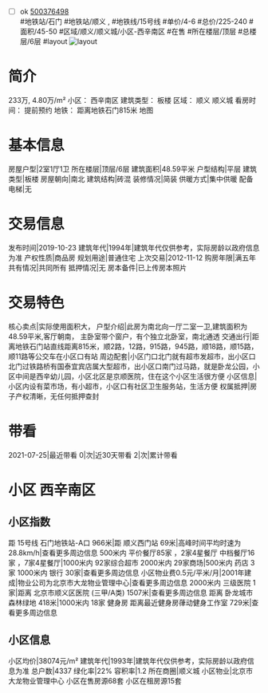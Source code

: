 - [ ] ok [500376498](https://bj.5i5j.com/ershoufang/500376498.html)  
 #地铁站/石门 #地铁站/顺义 ,  #地铁线/15号线
#单价/4-6 #总价/225-240 #面积/45-50   #区域/顺义/顺义城/小区-西辛南区 #在售 #所在楼层/顶层 #总楼层/6层 #layout 
![layout](http://image2.5i5j.com//group1/M00/AD/83/CgqJMl2tk5-AH4yLAAJ--O0Lm8Q566.jpg_P5.jpg) 
# 简介 
 233万,  4.80万/m² 
小区： 西辛南区
建筑类型： 板楼
区域： 顺义 顺义城
看房时间： 提前预约
地铁： 距离地铁石门815米 地图
# 基本信息 
 房屋户型|2室1厅1卫
所在楼层|顶层/6层
建筑面积|48.59平米
户型结构|平层
建筑类型|板楼
房屋朝向|南北
建筑结构|砖混
装修情况|简装
供暖方式|集中供暖
配备电梯|无
# 交易信息 
 发布时间|2019-10-23
建筑年代|1994年|建筑年代仅供参考，实际房龄以政府信息为准
产权性质|商品房
规划用途|普通住宅
上次交易|2012-11-12
购房年限|满五年
共有情况|共同所有
抵押情况|无
房本备件|已上传房本照片
# 交易特色 
 核心卖点|实际使用面积大，
户型介绍|此房为南北向一厅二室一卫,建筑面积为48.59平米,客厅朝南，  主卧室带个窗户，有个独立北卧室，南北通透
交通出行|距离地铁石门站直线距离815米，顺2路，12路，915路，945路，顺18路，顺15路，顺11路等公交车在小区口有站
周边配套|小区门口北门就有超市发超市，出小区口北门过铁路桥有国泰宜宾店属大型超市，出小区口南门过马路，就是卧龙公园，小区中间是西辛幼儿园，小区北区是京顺医院，住在这个小区生活很方便
小区信息|小区内设有菜市场，有小超市，小区口有社区卫生服务站，生活方便
权属抵押|房子产权清晰，无任何抵押查封
# 带看 
 2021-07-25|最近带看	 0|次|近30天带看	 2|次|累计带看
# 小区 西辛南区
## 小区指数 
 距 15号线 石门地铁站-A口 966米|距 顺义西门站 69米|高峰时间平均时速为28.8km/h|查看更多周边信息
500米内 平价餐厅85家 ，2家4星餐厅
中档餐厅16家 ，7家4星餐厅|1000米内 92家综合超市
2000米内 29家商场|500米内 药店 3家
1000米内 银行 30家|查看更多周边信息
小区物业费0.5元/平米/月|2001年建成|物业公司为北京市大龙物业管理中心|查看更多周边信息
2000米内 三级医院 1家|距离 北京市顺义区医院 (三甲/A类) 1507米|查看更多周边信息
距离 卧龙城市森林绿地 418米|1000米内 18家 健身房
距离最近健身房葎动健身工作室 729米|查看更多周边信息
## 小区信息 
 小区均价|38074元/m²
建筑年代|1993年|建筑年代仅供参考，实际房龄以政府信息为准
总户数|4337
绿化率|22%
容积率|1.2
所在商圈|顺义城
小区物业|北京市大龙物业管理中心
小区在售房源68套
小区在租房源15套
